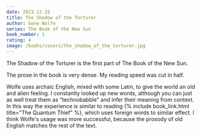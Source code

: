 ```yaml
---
date: 2023-12-25
title: The Shadow of the Torturer
author: Gene Wolfe
series: The Book of the New Sun
book_number: 1
rating: 4
image: /books/covers/the_shadow_of_the_torturer.jpg
---
```


<span class="book-title">The Shadow of the Torturer</span> is the first part
of The Book of the New Sun.

The prose in the book is very dense. My reading speed was cut in half.

Wolfe uses archaic English, mixed with some Latin, to give the world
an old and alien feeling. I constantly looked up new words, although you can
just as well treat them as "technobabble" and infer their meaning from
context. In this way the experience is similar to reading {% include
book_link.html title="The Quantum Thief" %}, which uses foreign words to
similar effect. I think Wolfe's usage was more successful, because the prosody
of old English matches the rest of the text.
